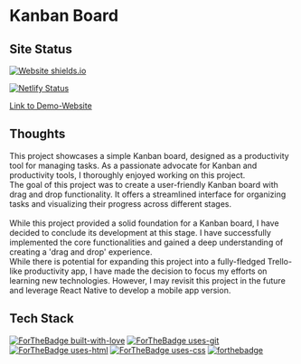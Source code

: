 # Kanban Board

## Site Status 
[![Website shields.io](https://img.shields.io/website-up-down-green-red/http/shields.io.svg)](http://shields.io/)

[![Netlify Status](https://api.netlify.com/api/v1/badges/ac9d19b4-4d48-48b1-8c7c-41d217ff4180/deploy-status)](https://app.netlify.com/sites/devon-kanban-board/deploys)

[Link to Demo-Website](https://devon-kanban-board.netlify.app/)


## Thoughts

This project showcases a simple Kanban board, designed as a productivity tool for managing tasks. As a passionate advocate for Kanban and productivity tools, I thoroughly enjoyed working on this project.
<br>
The goal of this project was to create a user-friendly Kanban board with drag and drop functionality. It offers a streamlined interface for organizing tasks and visualizing their progress across different stages.
<br><br>
While this project provided a solid foundation for a Kanban board, I have decided to conclude its development at this stage. I have successfully implemented the core functionalities and gained a deep understanding of creating a 'drag and drop' experience.
<br>
While there is potential for expanding this project into a fully-fledged Trello-like productivity app, I have made the decision to focus my efforts on learning new technologies. However, I may revisit this project in the future and leverage React Native to develop a mobile app version.

## Tech Stack

[![ForTheBadge built-with-love](http://ForTheBadge.com/images/badges/built-with-love.svg)](https://github.com/sahiljamwal)
[![ForTheBadge uses-git](http://ForTheBadge.com/images/badges/uses-git.svg)](https://GitHub.com/)
[![ForTheBadge uses-html](http://ForTheBadge.com/images/badges/uses-html.svg)](http://ForTheBadge.com)
[![ForTheBadge uses-css](http://ForTheBadge.com/images/badges/uses-css.svg)](http://ForTheBadge.com)
[![forthebadge](https://forthebadge.com/images/badges/made-with-javascript.svg)](https://forthebadge.com)

